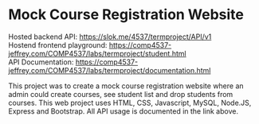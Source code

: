 # Mock Course Registration Website

Hosted backend API: https://slok.me/4537/termproject/API/v1  
Hostend frontend playground: https://comp4537-jeffrey.com/COMP4537/labs/termproject/student.html  
API Documentation: https://comp4537-jeffrey.com/COMP4537/labs/termproject/documentation.html  
  
This project was to create a mock course registration website where an admin could create courses, see student list and drop students from courses. This web project uses HTML, CSS, Javascript, MySQL, Node.JS, Express and Bootstrap. All API usage is documented in the link above.
